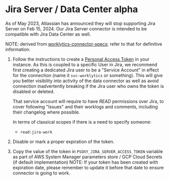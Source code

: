 # Jira Server / Data Center **alpha**

As of May 2023, Atlassian has announced they will stop supporting Jira Server on Feb 15, 2024. Our
Jira Server connector is intended to be compatible with Jira Data Center as well.

NOTE: derived from [worklytics-connector-specs](../../infra/modules/worklytics-connector-specs/main.tf); refer to that for definitive information.

1. Follow the instructions to create a [Personal Access Token](https://confluence.atlassian.com/enterprise/using-personal-access-tokens-1026032365.html) in your instance.
   As this is coupled to a specific User in Jira, we recommend first creating a dedicated Jira user
   to be a "Service Account" in effect for the connection (name it `svc-worklytics` or something).
   This will give you better visibility into activity of the data connector as well as avoid
   connection inadvertently breaking if the Jira user who owns the token is disabled or deleted.

   That service account will require to have *READ* permissions over Jira, to cover following "Issues" and their worklogs and comments,
   including their changelog where possible.

   In terms of classical scopes if there is a need to specify someone:
     - `read:jira-work`
2. Disable or mark a proper expiration of the token.
3. Copy the value of the token in `PSOXY_JIRA_SERVER_ACCESS_TOKEN` variable as part of AWS System
   Manager parameters store / GCP Cloud Secrets (if default implementation)
   NOTE: If your token has been created with expiration date, please remember to update it before
   that date to ensure connector is going to work.